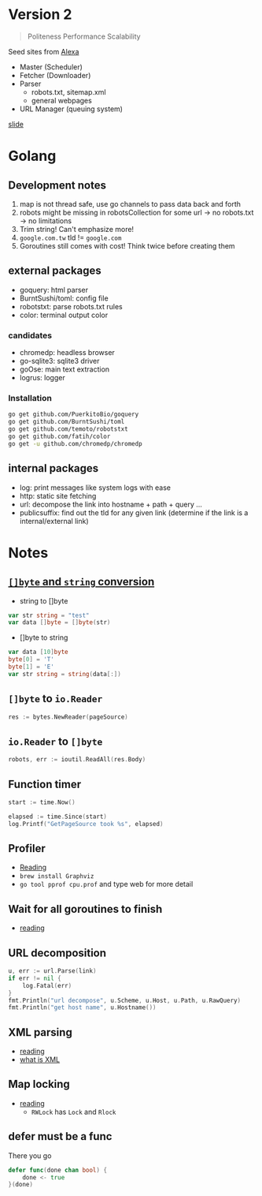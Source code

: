 # Version 2

> Politeness Performance Scalability 

Seed sites from [Alexa](https://www.alexa.com/topsites)

* Master (Scheduler)
* Fetcher (Downloader)
* Parser
    * robots.txt, sitemap.xml
    * general webpages
* URL Manager (queuing system)

[slide](https://docs.google.com/presentation/d/107ohaNKpRw_JEpvXizm_QLTbT3M12KQYpf_dYtLFDBE/edit?usp=sharing)

# Golang

## Development notes

1. map is not thread safe, use go channels to pass data back and forth
2. robots might be missing in robotsCollection for some url -> no robots.txt -> no limitations
3. Trim string! Can't emphasize more!
4. `google.com.tw` tld != `google.com`
5. Goroutines still comes with cost! Think twice before creating them

## external packages

* goquery: html parser
* BurntSushi/toml: config file
* robotstxt: parse robots.txt rules
* color: terminal output color

### candidates 

* chromedp: headless browser
* go-sqlite3: sqlite3 driver
* goOse: main text extraction
* logrus: logger

### Installation

```bash
go get github.com/PuerkitoBio/goquery
go get github.com/BurntSushi/toml
go get github.com/temoto/robotstxt
go get github.com/fatih/color
go get -u github.com/chromedp/chromedp
```

## internal packages

* log: print messages like system logs with ease
* http: static site fetching
* url: decompose the link into hostname + path + query ...
* publicsuffix: find out the tld for any given link (determine if the link is a internal/external link)

# Notes

## [`[]byte` and `string` conversion](https://studygolang.com/articles/10526)

* string to []byte
```go
var str string = "test"
var data []byte = []byte(str)
```

* []byte to string
```go
var data [10]byte 
byte[0] = 'T'
byte[1] = 'E'
var str string = string(data[:])
```

## `[]byte` to `io.Reader`

```go
res := bytes.NewReader(pageSource)
```

## `io.Reader` to `[]byte`

```go
robots, err := ioutil.ReadAll(res.Body)
```

## Function timer

```go
start := time.Now()

elapsed := time.Since(start)
log.Printf("GetPageSource took %s", elapsed)
```

## Profiler

* [Reading](https://golang.org/pkg/runtime/pprof/)
* `brew install Graphviz`
* `go tool pprof cpu.prof` and type web for more detail

## Wait for all goroutines to finish

* [reading](https://nathanleclaire.com/blog/2014/02/15/how-to-wait-for-all-goroutines-to-finish-executing-before-continuing/)

## URL decomposition

```go
u, err := url.Parse(link)
if err != nil {
	log.Fatal(err)
}
fmt.Println("url decompose", u.Scheme, u.Host, u.Path, u.RawQuery)
fmt.Println("get host name", u.Hostname())
```

## XML parsing 

* [reading](https://tutorialedge.net/golang/parsing-xml-with-golang/)
* [what is XML](https://www.awoo.com.tw/blog/2018/01/sitemap-xml/)

## Map locking

* [reading](https://blog.golang.org/go-maps-in-action)
    * `RWLock` has `Lock` and `Rlock`

## defer must be a func

There you go

```go
defer func(done chan bool) {
    done <- true
}(done)
```